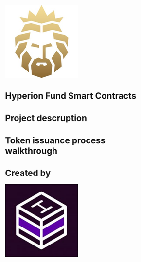 
<img width="240" height ="240" alt="Hyperion" src = "./assets/Hyperion.jpg">


# Hyperion Fund Smart Contracts

# Project descruption 


# Token issuance process walkthrough




# Created by 
<img width="240" height ="240" alt="Hyperion" src = "./assets/Hashlab.jpg">

